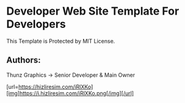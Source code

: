 # Developer Web Site Template For Developers
This Template is Protected by MIT License.
## Authors:
Thunz Graphics → Senior Developer & Main Owner

[url=https://hizliresim.com/iRlXKo][img]https://i.hizliresim.com/iRlXKo.png[/img][/url]
